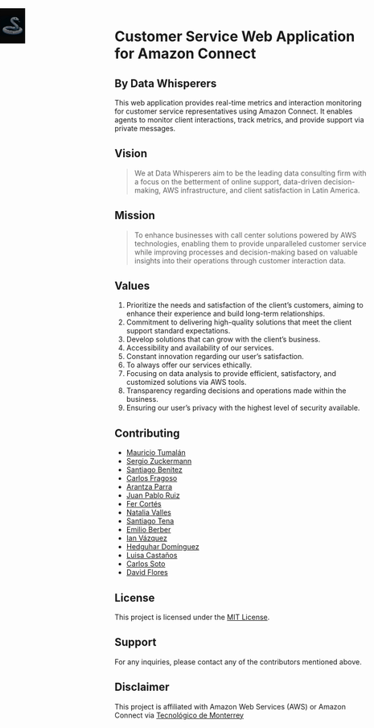 <img src="assets/logo.jpg" alt="logo" width="50" height="70" style="position:absolute; top:30; right:0; left:0;">


# Customer Service Web Application for Amazon Connect
## By Data Whisperers

This web application provides real-time metrics and interaction monitoring for customer service representatives using Amazon Connect. It enables agents to monitor client interactions, track metrics, and provide support via private messages.

## Vision

>We at Data Whisperers aim to be the leading data consulting firm with a focus on the betterment of online support, data-driven decision-making, AWS infrastructure, and client satisfaction in Latin America.

## Mission

>To enhance businesses with call center solutions powered by AWS technologies, enabling them to provide unparalleled customer service while improving processes and decision-making based on valuable insights into their operations through customer interaction data.

## Values

1. Prioritize the needs and satisfaction of the client’s customers, aiming to enhance their experience and build long-term relationships.
2. Commitment to delivering high-quality solutions that meet the client support standard expectations.
3. Develop solutions that can grow with the client’s business.
4. Accessibility and availability of our services.
5. Constant innovation regarding our user’s satisfaction.
6. To always offer our services ethically.
7. Focusing on data analysis to provide efficient, satisfactory, and customized solutions via AWS tools.
8. Transparency regarding decisions and operations made within the business.
9. Ensuring our user’s privacy with the highest level of security available.

## Contributing

- [Mauricio Tumalán](https://github.com/mtumalan)
- [Sergio Zuckermann](https://github.com/sergiozuckermann)
- [Santiago Benitez](https://github.com/santibpz)
- [Carlos Fragoso](https://github.com/carlosfragoso21)
- [Arantza Parra](https://github.com/Ashaparra)
- [Juan Pablo Ruiz](https://github.com/juanpaRdeCh)
- [Fer Cortés](https://github.com/fernicortlo)
- [Natalia Valles](https://github.com/Nathv7)
- [Santiago Tena](https://github.com/santiagoTena05)
- [Emilio Berber](https://github.com/emilioberber)
- [Ian Vázquez](https://github.com/IanVazquez)
- [Hedguhar Domínguez](https://github.com/slitheryduke11)
- [Luisa Castaños](https://github.com/a01366643)
- [Carlos Soto](https://github.com/CSA09)
- [David Flores](https://github.com/DavidF2714)

## License

This project is licensed under the [MIT License](LICENSE).

## Support

For any inquiries, please contact any of the contributors mentioned above.

## Disclaimer

This project is affiliated with Amazon Web Services (AWS) or Amazon Connect via [Tecnológico de Monterrey](https://tec.mx/)

